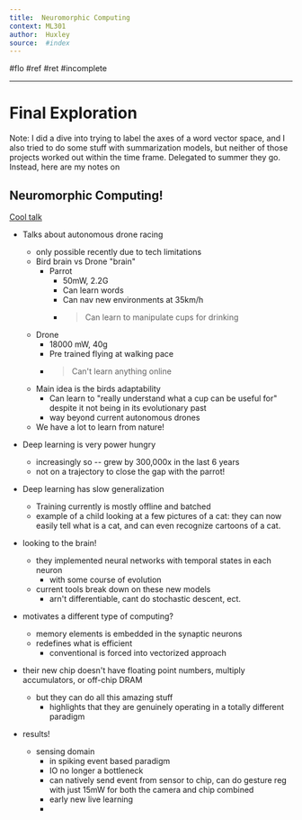 ```yaml
---
title:  Neuromorphic Computing 
context: ML301
author:  Huxley
source:  #index
---
```


#flo #ref #ret #incomplete

---


# Final Exploration

Note: I did a dive into trying to label the axes of a word vector space, and I also tried to do some stuff with summarization models, but neither of those projects worked out within the time frame. Delegated to summer they go. Instead, here are my notes on 

## Neuromorphic Computing!

[Cool talk](https://www.youtube.com/watch?v=-dl1FPrpw1A&ab_channel=NeuroInspiredComputationalElementsWorkshop)


- Talks about autonomous drone racing
	- only possible recently due to tech limitations
	- Bird brain vs Drone "brain"
		- Parrot
			- 50mW, 2.2G
			- Can learn words
			- Can nav new environments at 35km/h
			- > Can learn to manipulate cups for drinking
	- Drone
		- 18000 mW, 40g
		- Pre trained flying at walking pace
		- > Can't learn anything online
	- Main idea is the birds adaptability
		- Can learn to "really understand what a cup can be useful for" despite it not being in its evolutionary past
		- way beyond current autonomous drones
	- We have a lot to learn from nature!
- Deep learning is very power hungry
	- increasingly so -- grew by 300,000x in the last 6 years
	- not on a trajectory to close the gap with the parrot!
- Deep learning has slow generalization 
	- Training currently is mostly offline and batched
	- example of a child looking at a few pictures of a cat: they can now easily tell what is a cat, and can even recognize cartoons of a cat.

- looking to the brain!
	- they implemented neural networks with temporal states in each neuron
		- with some course of evolution
	- current tools break down on these new models
		- arn't differentiable, cant do stochastic descent, ect.

- motivates a different type of computing?
	- memory elements is embedded in the synaptic neurons
	- redefines what is efficient
		- conventional is forced into vectorized approach

- their new chip doesn't have floating point numbers, multiply accumulators, or off-chip DRAM
	- but they can do all this amazing stuff
		- highlights that they are genuinely operating in a totally different paradigm
		
- results!
	- sensing domain
		- in spiking event based paradigm
		- IO no longer a bottleneck
		- can natively send event from sensor to chip, can do gesture reg with just 15mW for both the camera and chip combined
		- early new live learning
		- 































